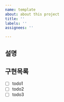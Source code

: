 ```yaml
---
name: template
about: about this project
title: ''
labels: ''
assignees: ''

---
```


## 설명

## 구현목록
- [ ] todo1
- [ ] todo2
- [ ] todo3
